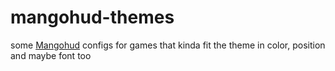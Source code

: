 # mangohud-themes
some [Mangohud](https://github.com/flightlessmango/MangoHud) configs for games that kinda fit the theme in color, position and maybe font too
